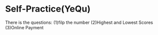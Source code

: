 # Self-Practice(YeQu)

There is the questions:
(1)filp the number 
(2)Highest and Lowest Scores
(3)Online Payment
